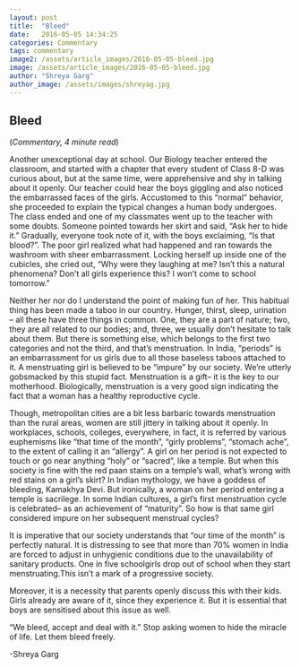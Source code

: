 ```yaml
---
layout: post
title:  "Bleed"
date:   2016-05-05 14:34:25
categories: Commentary
tags: commentary
image2: /assets/article_images/2016-05-05-bleed.jpg
image: /assets/article_images/2016-05-05-bleed.jpg
author: "Shreya Garg"
author_image: /assets/images/shreyag.jpg
---
```

<h2>Bleed</h2>
(<i>Commentary, 4 minute read</i>)
<p>Another unexceptional day at school. Our Biology teacher entered the classroom, and started with a chapter that every student of Class 8-D was curious about, but at the same time, were apprehensive and shy in talking about it openly. Our teacher could hear the boys giggling and also noticed the embarrassed faces of the girls. Accustomed to this “normal” behavior, she proceeded to explain the typical changes a human body undergoes. The class ended and one of my classmates went up to the teacher with some doubts. Someone pointed towards her skirt and said, “Ask her to hide it.” Gradually, everyone took note of it, with the boys exclaiming, “Is that blood?”. The poor girl realized what had happened and ran towards the washroom with sheer embarrassment. Locking herself up inside one of the cubicles, she cried out, “Why were they laughing at me? Isn’t this a natural phenomena? Don’t all girls experience this? I won’t come to school tomorrow.”</p>
<p>Neither her nor do I understand the point of making fun of her. This habitual thing has been made a taboo in our country. Hunger, thirst, sleep, urination – all these have three things in common. One, they are a part of nature; two, they are all related to our bodies; and, three, we usually don’t hesitate to talk about them. But there is something else, which belongs to the first two categories and not the third, and that’s menstruation. In India, “periods” is an embarrassment for us girls due to all those baseless taboos attached to it. A menstruating girl is believed to be “impure” by our society. We’re utterly gobsmacked by this stupid fact. Menstruation is a gift– it is the key to our motherhood. Biologically, menstruation is a very good sign indicating the fact that a woman has a healthy reproductive cycle.</p>
<p>Though, metropolitan cities are a bit less barbaric towards menstruation than the rural areas, women are still jittery in talking about it openly. In workplaces, schools, colleges, everywhere, in fact, it is referred by various euphemisms like “that time of the month”, “girly problems”, “stomach ache”, to the extent of calling it an “allergy”.
A girl on her period is not expected to touch or go near anything “holy” or “sacred”, like a temple. But when this society is fine with the red paan stains on a temple’s wall, what’s wrong with red stains on a girl’s skirt? In Indian mythology, we have a goddess of bleeding, Kamakhya Devi. But ironically, a woman on her period entering a temple is sacrilege. In some Indian cultures, a girl’s first menstruation cycle is celebrated– as an achievement of “maturity”. So how is that same girl considered impure on her subsequent menstrual cycles?</p>
<p>It is imperative that our society understands that “our time of the month” is perfectly natural. It is distressing to see that more than 70% women in India are forced to adjust in unhygienic conditions due to the unavailability of sanitary products. One in five schoolgirls drop out of school when they start menstruating.This isn’t a mark of a progressive society.</p>
<p>Moreover, it is a necessity that parents openly discuss this with their kids. Girls already are aware of it, since they experience it. But it is essential that boys are sensitised about this issue as well. </p>
<p>“We bleed, accept and deal with it.” Stop asking women to hide the miracle of life. Let them bleed freely.</p>
<p>-Shreya Garg</p>